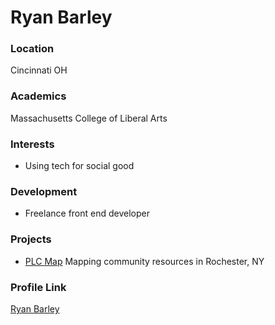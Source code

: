 # Ryan Barley

### Location

Cincinnati OH

### Academics

Massachusetts College of Liberal Arts

### Interests

- Using tech for social good

### Development

- Freelance front end developer

### Projects

- [PLC Map](http://rmbarley.github.io/plc_map/) Mapping community resources in Rochester, NY

### Profile Link

[Ryan Barley](http://rmbarley.github.io/)
